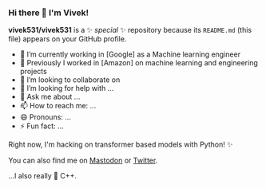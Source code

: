 ### Hi there 👋 I'm Vivek!

**vivek531/vivek531** is a ✨ _special_ ✨ repository because its `README.md` (this file) appears on your GitHub profile.


- 🔭 I’m currently working in [Google] as a Machine learning engineer
- 🌱 Previously I worked in [Amazon] on machine learning and engineering projects
- 👯 I’m looking to collaborate on 
- 🤔 I’m looking for help with ...
- 💬 Ask me about ...
- 📫 How to reach me: ...
- 😄 Pronouns: ...
- ⚡ Fun fact: ...

Right now, I'm hacking on transformer based models with Python! ✨

You can also find me on <a href="https://fosstodon.org/@savannah" rel="me">Mastodon</a> or [Twitter](https://twitter.com/savostrowski).

...I also really 💖 C++.





